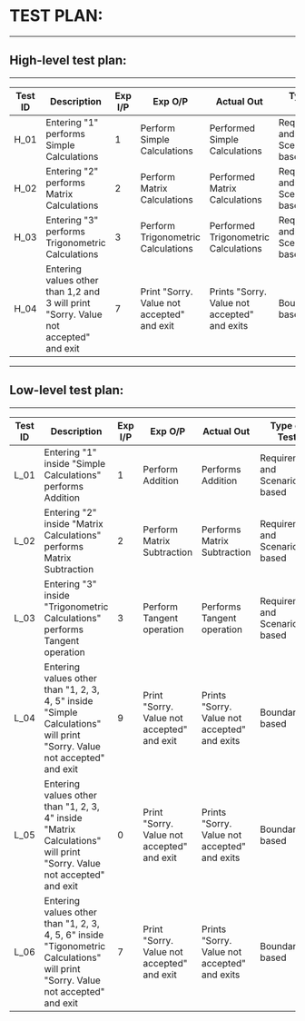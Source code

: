 # TEST PLAN:
***
## High-level test plan:
***
**Test ID** | **Description** | **Exp I/P** | **Exp O/P** | **Actual Out** | **Type of Test**
------------|-----------------|-------------|-------------|----------------|-----------------
H_01|Entering "1" performs Simple Calculations|1|Perform Simple Calculations|Performed Simple Calculations|Requirement and Scenario based
H_02|Entering "2" performs Matrix Calculations|2|Perform Matrix Calculations|Performed Matrix Calculations|Requirement and Scenario based
H_03|Entering "3" performs Trigonometric Calculations|3|Perform Trigonometric Calculations|Performed Trigonometric Calculations|Requirement and Scenario based
H_04|Entering values other than 1,2 and 3 will print "Sorry. Value not accepted" and exit|7|Print "Sorry. Value not accepted" and exit|Prints "Sorry. Value not accepted" and exits|Boundary based

***

## Low-level test plan:
***
**Test ID** | **Description** | **Exp I/P** | **Exp O/P** | **Actual Out** | **Type of Test**
------------|-----------------|-------------|-------------|----------------|-----------------
L_01|Entering "1"  inside "Simple Calculations" performs Addition|1|Perform Addition|Performs Addition|Requirement and Scenario based
L_02|Entering "2"  inside "Matrix Calculations" performs Matrix Subtraction|2|Perform Matrix Subtraction|Performs Matrix Subtraction|Requirement and Scenario based
L_03|Entering "3"  inside "Trigonometric Calculations" performs Tangent operation|3|Perform Tangent operation|Performs Tangent operation|Requirement and Scenario based
L_04|Entering values other than "1, 2, 3, 4, 5" inside "Simple Calculations" will print "Sorry. Value not accepted" and exit|9|Print "Sorry. Value not accepted" and exit|Prints "Sorry. Value not accepted" and exits|Boundary based
L_05|Entering values other than "1, 2, 3, 4" inside "Matrix Calculations" will print "Sorry. Value not accepted" and exit|0|Print "Sorry. Value not accepted" and exit|Prints "Sorry. Value not accepted" and exits|Boundary based
L_06|Entering values other than "1, 2, 3, 4, 5, 6" inside "Tigonometric Calculations" will print "Sorry. Value not accepted" and exit|7|Print "Sorry. Value not accepted" and exit|Prints "Sorry. Value not accepted" and exits|Boundary based
